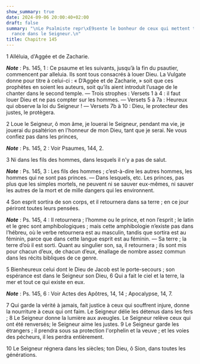 ```yaml
---
show_summary: true
date: 2024-09-06 20:00:40+02:00
draft: false
summary: "\nLe Psalmiste repr\xE9sente le bonheur de ceux qui mettent toute leur esp\xE9\
  rance dans le Seigneur.\n"
title: Chapitre 145
---
```





1 Alléluia, d'Aggée et de Zacharie.

***Note*** :  Ps. 145, 1 : Ce psaume et les suivants, jusqu’à la fin du psautier, commencent par alleluia. Ils sont tous consacrés à louer Dieu. La Vulgate donne pour titre à celui-ci : « D’Aggée et de Zacharie, » soit que ces prophètes en soient les auteurs, soit qu’ils aient introduit l’usage de le chanter dans le second temple. ― Trois strophes : Versets 1 à 4 : il faut louer Dieu et ne pas compter sur les hommes. ― Versets 5 à 7a : Heureux qui observe la loi du Seigneur ! ― Versets 7b à 10 : Dieu, le protecteur des justes, le protègera.


2 Loue le Seigneur, ô mon âme, je louerai le Seigneur, pendant ma vie, je jouerai du psaltérion en l'honneur de mon Dieu, tant que je serai. Ne vous confiez pas dans les princes,

***Note*** :  Ps. 145, 2 : Voir Psaumes, 144, 2.


3 Ni dans les fils des hommes, dans lesquels il n'y a pas de salut.

***Note*** :  Ps. 145, 3 : Les fils des hommes ; c’est-à-dire les autres hommes, les hommes qui ne sont pas princes. ― Dans lesquels, etc. Les princes, pas plus que les simples mortels, ne peuvent ni se sauver eux-mêmes, ni sauver les autres de la mort et de mille dangers qui les environnent.

4 Son esprit sortira de son corps, et il retournera dans sa terre ; en ce jour périront toutes leurs pensées.

***Note*** :  Ps. 145, 4 : Il retournera ; l’homme ou le prince, et non l’esprit ; le latin et le grec sont amphibologiques ; mais cette amphibologie n’existe pas dans l’hébreu, où le verbe retournera est au masculin, tandis que sortira est au féminin, parce que dans cette langue esprit est au féminin. ― Sa terre ; la terre d’où il est sorti. Quant au singulier son, sa, il retournera ; ils sont mis pour chacun d’eux, de chacun d’eux, énallage de nombre assez commun dans les récits bibliques de ce genre.


5 Bienheureux celui dont le Dieu de Jacob est le porte-secours ; son espérance est dans le Seigneur son Dieu, 6 Qui a fait le ciel et la terre, la mer et tout ce qui existe en eux.

***Note*** :  Ps. 145, 6 : Voir Actes des Apôtres, 14, 14 ; Apocalypse, 14, 7.

7 Qui garde la vérité à jamais, fait justice à ceux qui souffrent injure, donne la nourriture à ceux qui ont faim. Le Seigneur délie les détenus dans les fers ; 8 Le Seigneur donne la lumière aux aveugles. Le Seigneur relève ceux qui ont été renversés; le Seigneur aime les justes. 9 Le Seigneur garde les étrangers ; il prendra sous sa protection l'orphelin et la veuve ; et les voies des pécheurs, il les perdra entièrement.


10 Le Seigneur régnera dans les siècles; ton Dieu, ô Sion, dans toutes les générations.

